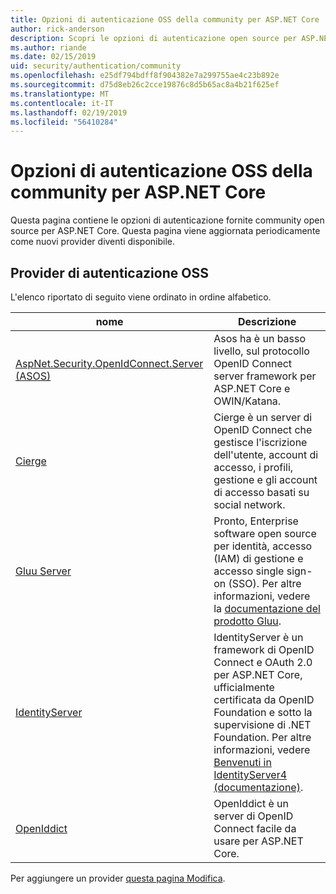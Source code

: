 ```yaml
---
title: Opzioni di autenticazione OSS della community per ASP.NET Core
author: rick-anderson
description: Scopri le opzioni di autenticazione open source per ASP.NET Core.
ms.author: riande
ms.date: 02/15/2019
uid: security/authentication/community
ms.openlocfilehash: e25df794bdff8f904382e7a299755ae4c23b892e
ms.sourcegitcommit: d75d8eb26c2cce19876c8d5b65ac8a4b21f625ef
ms.translationtype: MT
ms.contentlocale: it-IT
ms.lasthandoff: 02/19/2019
ms.locfileid: "56410284"
---
```

# <a name="community-oss-authentication-options-for-aspnet-core"></a>Opzioni di autenticazione OSS della community per ASP.NET Core

Questa pagina contiene le opzioni di autenticazione fornite community open source per ASP.NET Core. Questa pagina viene aggiornata periodicamente come nuovi provider diventi disponibile.

## <a name="oss-authentication-providers"></a>Provider di autenticazione OSS

L'elenco riportato di seguito viene ordinato in ordine alfabetico.

| nome | Descrizione |
| ---- | ----------- |
| [AspNet.Security.OpenIdConnect.Server (ASOS)](https://github.com/aspnet-contrib/AspNet.Security.OpenIdConnect.Server) | Asos ha è un basso livello, sul protocollo OpenID Connect server framework per ASP.NET Core e OWIN/Katana. |
| [Cierge](https://github.com/pwdless/Cierge) | Cierge è un server di OpenID Connect che gestisce l'iscrizione dell'utente, account di accesso, i profili, gestione e gli account di accesso basati su social network. |
| [Gluu Server](https://gluu.org/) | Pronto, Enterprise software open source per identità, accesso (IAM) di gestione e accesso single sign-on (SSO). Per altre informazioni, vedere la [documentazione del prodotto Gluu](https://gluu.org/docs/). |
| [IdentityServer](https://identityserver.io/) | IdentityServer è un framework di OpenID Connect e OAuth 2.0 per ASP.NET Core, ufficialmente certificata da OpenID Foundation e sotto la supervisione di .NET Foundation. Per altre informazioni, vedere [Benvenuti in IdentityServer4 (documentazione)](https://identityserver4.readthedocs.io/en/latest/). |
| [OpenIddict](https://github.com/openiddict/openiddict-core) | OpenIddict è un server di OpenID Connect facile da usare per ASP.NET Core. |

Per aggiungere un provider [questa pagina Modifica](https://github.com/login?return_to=https%3A%2F%2Fgithub.com%2Faspnet%2FDocs%2Fedit%2Fmaster%2Faspnetcore%2Fsecurity%2Fauthentication%2Fcommunity.md).
